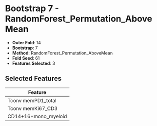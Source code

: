 # Bootstrap 7 - RandomForest_Permutation_AboveMean

- **Outer Fold**: 14
- **Bootstrap**: 7
- **Method**: RandomForest_Permutation_AboveMean
- **Fold Seed**: 61
- **Features Selected**: 3

## Selected Features

| Feature |
|---------|
| Tconv memPD1_total |
| Tconv memKi67_CD3 |
| CD14+16+mono_myeloid |
